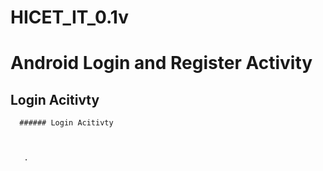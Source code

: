 # HICET_IT_0.1v
# Android Login and Register Activity
   ## Login Acitivty
      ###### Login Acitivty

     
    
       .
